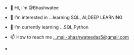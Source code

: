 - 👋 Hi, I’m @Bhashwatee
- 👀 I’m interested in ...learning SQL, AI,DEEP LEARNING
- 🌱 I’m currently learning ...SQL,Python

- 📫 How to reach me ...mail-bhashwateedas5@gmail.com
- 

<!---
Bhashwate/Bhashwate is a ✨ special ✨ repository because its `README.md` (this file) appears on your GitHub profile.
You can click the Preview link to take a look at your changes.
--->
